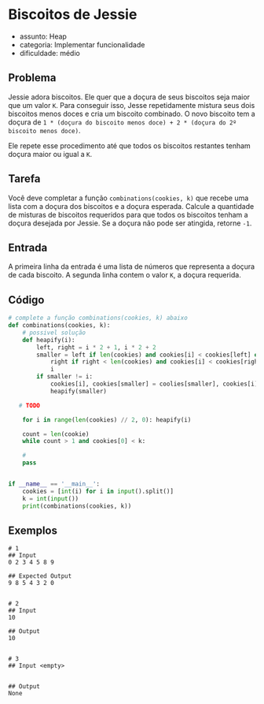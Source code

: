 # Biscoitos de Jessie

-   assunto: Heap
-   categoria: Implementar funcionalidade
-   dificuldade: médio

## Problema

Jessie adora biscoitos.
Ele quer que a doçura de seus biscoitos seja maior que um valor `K`.
Para conseguir isso, Jesse repetidamente mistura seus dois biscoitos menos doces e cria um biscoito combinado.
O novo biscoito tem a doçura de `1 * (doçura do biscoito menos doce) + 2 * (doçura do 2º biscoito menos doce)`.

Ele repete esse procedimento até que todos os biscoitos restantes tenham doçura maior ou igual a `K`.

## Tarefa

Você deve completar a função `combinations(cookies, k)` que recebe uma lista com a doçura dos biscoitos e a doçura esperada.
Calcule a quantidade de misturas de biscoitos requeridos para que todos os biscoitos tenham a doçura desejada por Jessie.
Se a doçura não pode ser atingida, retorne `-1`.

## Entrada

A primeira linha da entrada é uma lista de números que representa a doçura de cada biscoito.
A segunda linha contem o valor `K`, a doçura requerida.

## Código

```python
# complete a função combinations(cookies, k) abaixo
def combinations(cookies, k):
    # possivel solução
    def heapify(i):
        left, right = i * 2 + 1, i * 2 + 2
        smaller = left if len(cookies) and cookies[i] < cookies[left] else
            right if right < len(cookies) and cookies[i] < cookies[right] else
            i
        if smaller != i:
            cookies[i], cookies[smaller] = coolies[smaller], cookies[i]
            heapify(smaller)

   # TODO 

    for i in range(len(cookies) // 2, 0): heapify(i)

    count = len(cookie)
    while count > 1 and cookies[0] < k:

    #
    pass


if __name__ == '__main__':
    cookies = [int(i) for i in input().split()]
    k = int(input())
    print(combinations(cookies, k))
```

## Exemplos

```
# 1
## Input
0 2 3 4 5 8 9

## Expected Output
9 8 5 4 3 2 0


# 2
## Input
10

## Output
10


# 3
## Input <empty>


## Output
None
```
